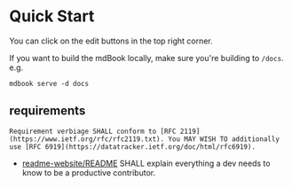 # Quick Start

You can click on the edit buttons in the top right corner.

If you want to build the mdBook locally, make sure you're building to `/docs`. e.g. 
```
mdbook serve -d docs 
```

## requirements
```admonish
Requirement verbiage SHALL conform to [RFC 2119](https://www.ietf.org/rfc/rfc2119.txt). You MAY WISH TO additionally use [RFC 6919](https://datatracker.ietf.org/doc/html/rfc6919).
```

- [readme-website/README](../readme-website/read-me.md) SHALL explain everything a dev needs to know to be a productive contributor.